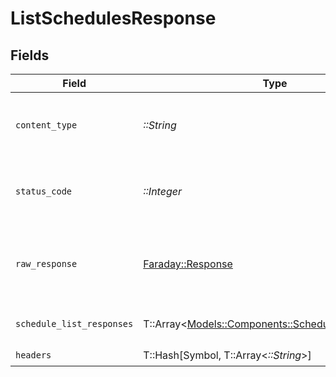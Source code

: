# ListSchedulesResponse


## Fields

| Field                                                                                             | Type                                                                                              | Required                                                                                          | Description                                                                                       |
| ------------------------------------------------------------------------------------------------- | ------------------------------------------------------------------------------------------------- | ------------------------------------------------------------------------------------------------- | ------------------------------------------------------------------------------------------------- |
| `content_type`                                                                                    | *::String*                                                                                        | :heavy_check_mark:                                                                                | HTTP response content type for this operation                                                     |
| `status_code`                                                                                     | *::Integer*                                                                                       | :heavy_check_mark:                                                                                | HTTP response status code for this operation                                                      |
| `raw_response`                                                                                    | [Faraday::Response](https://www.rubydoc.info/gems/faraday/Faraday/Response)                       | :heavy_check_mark:                                                                                | Raw HTTP response; suitable for custom response parsing                                           |
| `schedule_list_responses`                                                                         | T::Array<[Models::Components::ScheduleListResponse](../../models/shared/schedulelistresponse.md)> | :heavy_minus_sign:                                                                                | The request completed successfully.                                                               |
| `headers`                                                                                         | T::Hash[Symbol, T::Array<*::String*>]                                                             | :heavy_check_mark:                                                                                | N/A                                                                                               |